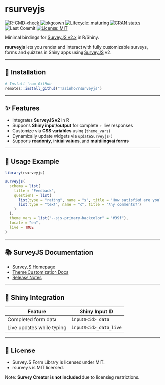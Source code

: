 
# rsurveyjs

[![R-CMD-check](https://github.com/Tazinho/rsurveyjs/actions/workflows/R-CMD-check.yaml/badge.svg)](https://github.com/Tazinho/rsurveyjs/actions/workflows/R-CMD-check.yaml)
[![pkgdown](https://github.com/Tazinho/rsurveyjs/actions/workflows/pkgdown.yaml/badge.svg)](https://Tazinho.github.io/rsurveyjs/)
[![Lifecycle:
maturing](https://img.shields.io/badge/lifecycle-maturing-blue.svg)](https://lifecycle.r-lib.org/articles/stages.html)
[![CRAN
status](https://www.r-pkg.org/badges/version/rsurveyjs)](https://CRAN.R-project.org/package=rsurveyjs)
![Last
Commit](https://img.shields.io/github/last-commit/Tazinho/rsurveyjs.svg)
[![License:
MIT](https://img.shields.io/badge/license-MIT-blue.svg)](LICENSE)

Minimal bindings for [SurveyJS v2.x](https://surveyjs.io/) in R/Shiny.

**rsurveyjs** lets you render and interact with fully customizable
surveys, forms and quizzes in Shiny apps using
[SurveyJS](https://surveyjs.io/) v2.

------------------------------------------------------------------------

## 🚀 Installation

``` r
# Install from GitHub
remotes::install_github("Tazinho/rsurveyjs")
```

------------------------------------------------------------------------

## ✨ Features

- Integrates **SurveyJS v2** in R
- Supports **Shiny input/output** for complete + live responses
- Customize via **CSS variables** using (`theme_vars`)
- Dynamically update widgets via `updateSurveyjs()`
- Supports **readonly**, **initial values**, and **multilingual forms**

------------------------------------------------------------------------

## 🔧 Usage Example

``` r
library(rsurveyjs)

surveyjs(
  schema = list(
    title = "Feedback",
    questions = list(
      list(type = "rating", name = "s", title = "How satisfied are you?"),
      list(type = "text", name = "c", title = "Any comments?")
    )
  ),
  theme_vars = list("--sjs-primary-backcolor" = "#39f"),
  locale = "en",
  live = TRUE
)
```

------------------------------------------------------------------------

## 📚 SurveyJS Documentation

- [SurveyJS Homepage](https://surveyjs.io/)
- [Theme Customization
  Docs](https://surveyjs.io/survey-creator/documentation/theme-editor)
- [Release Notes](https://surveyjs.io/stay-updated/release-notes)

------------------------------------------------------------------------

## 🧪 Shiny Integration

| Feature                   | Shiny Input ID         |
|---------------------------|------------------------|
| Completed form data       | `input$<id>_data`      |
| Live updates while typing | `input$<id>_data_live` |

------------------------------------------------------------------------

## 🪪 License

- SurveyJS Form Library is licensed under MIT.
- rsurveyjs is MIT licensed.

Note: **Survey Creator is not included** due to licensing restrictions.
